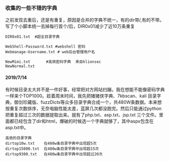 ### 收集的一些不错的字典
之前发现去重后，还是有重复，原因是合并的字典不统一，有的dir带/,有的不带。写了个小脚本统一去掉每行首个/后，DIR0x01减少了近10万条重复

```
DIR0x01.txt  #超全目录字典

WebShell-Password.txt #webshell 密码
Webmanage-Username.txt # web后台管理用户名

NewMimi.txt       #高效密码字典  来自klionsec
NewNormal.txt
```
#### 2019/7/14 
有时候目录太大并不是一件好事，经常把对方网站扫蹦，我在想能不能像密码字典一样来个TOP1000。趁着周末时间，我先把猪猪侠字典、7kbscan、kali 目录字典，御剑珍藏版、fuzzDicts等众多目录字典合成一个，共480W条数据。本来想按重复次数排序，无奈电脑性能太差，蓝屏几次都没跑完。然后只能通过python把重复超过三次的数据提取出来。就有了php.txt、asp.txt、jsp.txt 三个文件。里面都已经包含了dir和html，爆破的时候选一个字典就够了，其中aspx包含在asp.txt中。
```
高效的目录字典
dirtop10w.txt    在480w条目录字典中出现超5次
dirtop15000.txt  在480w条目录字典中出现超15次
dirtop9300.txt   在480w条目录字典中出现超过20次

```
